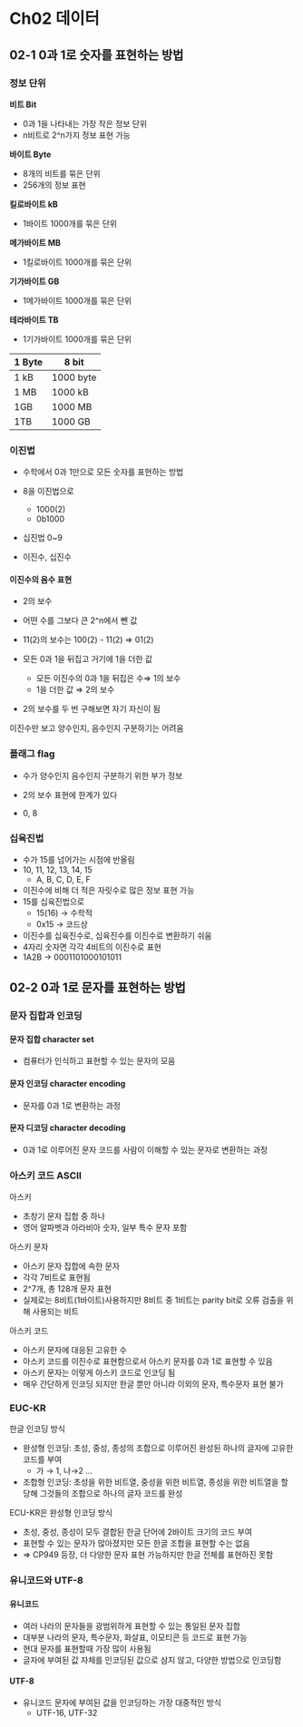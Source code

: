 # Ch02 데이터

## 02-1 0과 1로 숫자를 표현하는 방법

### 정보 단위

**비트 Bit**

- 0과 1을 나타내는 가장 작은 정보 단위
- n비트로 2^n가지 정보 표현 가능

**바이트 Byte**

- 8개의 비트를 묶은 단위
- 256개의 정보 표현

**킬로바이트 kB**

- 1바이트 1000개를 묶은 단위

**메가바이트 MB**

- 1킬로바이트 1000개를 묶은 단위

**기가바이트 GB**

- 1메가바이트 1000개를 묶은 단위

**테라바이트 TB**

- 1기가바이트 1000개를 묶은 단위

| 1 Byte | 8 bit     |
| ------ | --------- |
| 1 kB   | 1000 byte |
| 1 MB   | 1000 kB   |
| 1GB    | 1000 MB   |
| 1TB    | 1000 GB   |

### 이진법

- 수학에서 0과 1만으로 모든 숫자를 표현하는 방법
- 8을 이진법으로

  - 1000(2)
  - 0b1000

- 십진법 0~9
- 이진수, 십진수

#### 이진수의 음수 표현

- 2의 보수
- 어떤 수를 그보다 큰 2^n에서 뺀 값
- 11(2)의 보수는 100(2) - 11(2) ⇒ 01(2)
- 모든 0과 1을 뒤집고 거기에 1을 더한 값

  - 모든 이진수의 0과 1을 뒤집은 수⇒ 1의 보수
  - 1을 더한 값 ⇒ 2의 보수

- 2의 보수를 두 번 구해보면 자기 자신이 됨

이진수만 보고 양수인지, 음수인지 구분하기는 어려움

### 플래그 flag

- 수가 양수인지 음수인지 구분하기 위한 부가 정보

- 2의 보수 표현에 한계가 있다
- 0, 8

### 십육진법

- 수가 15를 넘어가는 시점에 반올림
- 10, 11, 12, 13, 14, 15
  - A, B, C, D, E, F
- 이진수에 비해 더 적은 자릿수로 많은 정보 표현 가능
- 15를 십육진법으로
  - 15(16) → 수학적
  - 0x15 → 코드상
- 이진수를 십육진수로, 십육진수를 이진수로 변환하기 쉬움
- 4자리 숫자면 각각 4비트의 이진수로 표현
- 1A2B → 0001101000101011

## 02-2 0과 1로 문자를 표현하는 방법

### 문자 집합과 인코딩

#### 문자 집합 character set

- 컴퓨터가 인식하고 표현할 수 있는 문자의 모음

#### 문자 인코딩 character encoding

- 문자를 0과 1로 변환하는 과정

#### 문자 디코딩 character decoding

- 0과 1로 이루어진 문자 코드를 사람이 이해할 수 있는 문자로 변환하는 과정

### 아스키 코드 ASCII

아스키

- 초창기 문자 집합 중 하나
- 영어 알파벳과 아라비아 숫자, 일부 특수 문자 포함

아스키 문자

- 아스키 문자 집합에 속한 문자
- 각각 7비트로 표현됨
- 2^7개, 총 128개 문자 표현
- 실제로는 8비트(1바이트)사용하지만 8비트 중 1비트는 parity bit로 오류 검출을 위해 사용되는 비트

아스키 코드

- 아스키 문자에 대응된 고유한 수
- 아스키 코드를 이진수로 표현함으로서 아스키 문자를 0과 1로 표현할 수 있음
- 아스키 문자는 이렇게 아스키 코드로 인코딩 됨
- 매우 간단하게 인코딩 되지만 한글 뿐만 아니라 이외의 문자, 특수문자 표현 불가

### EUC-KR

한글 인코딩 방식

- 완성형 인코딩: 초성, 중성, 종성의 조합으로 이루어진 완성된 하나의 글자에 고유한 코드를 부여
  - 가 → 1, 나→2 …
- 조합형 인코딩: 초성을 위한 비트열, 중성을 위한 비트열, 종성을 위한 비트열을 할당해 그것들의 조합으로 하나의 글자 코드를 완성

ECU-KR은 완성형 인코딩 방식

- 초성, 중성, 종성이 모두 결합된 한글 단어에 2바이트 크기의 코드 부여
- 표현할 수 있는 문자가 많아졌지만 모든 한글 조합을 표현할 수는 없음
- ⇒ CP949 등장, 더 다양한 문자 표현 가능하지만 한글 전체를 표현하진 못함

### 유니코드와 UTF-8

#### 유니코드

- 여러 나라의 문자들을 광범위하게 표현할 수 있는 통일된 문자 집합
- 대부분 나라의 문자, 특수문자, 화살표, 이모티콘 등 코드로 표현 가능
- 현대 문자를 표현할때 가장 많이 사용됨
- 글자에 부여된 값 자체를 인코딩된 값으로 삼지 않고, 다양한 방법으로 인코딩함

#### UTF-8

- 유니코드 문자에 부여된 값을 인코딩하는 가장 대중적인 방식
  - UTF-16, UTF-32
